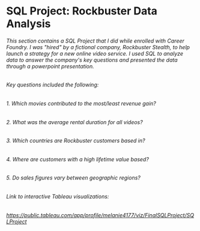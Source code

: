# SQL Project: Rockbuster Data Analysis
###### This section contains a SQL Project that I did while enrolled with Career Foundry. I was "hired" by a fictional company, Rockbuster Stealth, to help launch a strategy for a new online video service. I used SQL to analyze data to answer the company's key questions and presented the data through a powerpoint presentation. 
###### Key questions included the following:
###### 1. Which movies contributed to the most/least revenue gain? 
###### 2. What was the average rental duration for all videos? 
###### 3. Which countries are Rockbuster customers based in? 
###### 4. Where are customers with a high lifetime value based? 
###### 5. Do sales figures vary between geographic regions? 

###### Link to interactive Tableau visualizations: 
###### https://public.tableau.com/app/profile/melanie4177/viz/FinalSQLProject/SQLProject
